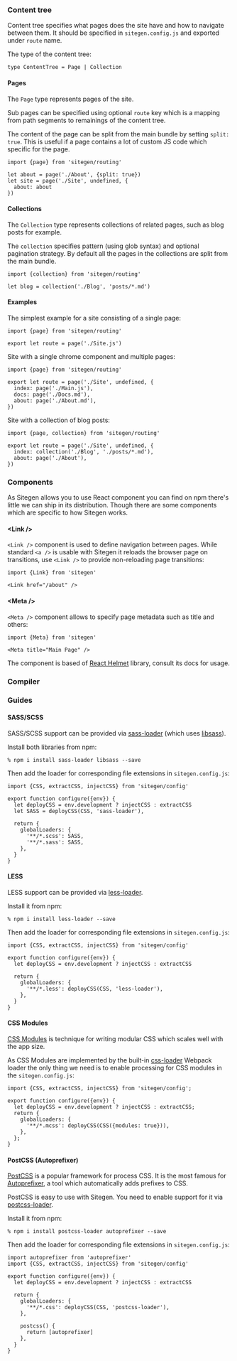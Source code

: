 ### Content tree

Content tree specifies what pages does the site have and how to navigate between
them. It should be specified in `sitegen.config.js` and exported under `route`
name.

The type of the content tree:

```
type ContentTree = Page | Collection
```

#### Pages

The `Page` type represents pages of the site.

Sub pages can be specified using optional `route` key which is a mapping from
path segments to remainings of the content tree.

The content of the page can be split from the main bundle by setting `split:
true`. This is useful if a page contains a lot of custom JS code which specific
for the page.

```
import {page} from 'sitegen/routing'

let about = page('./About', {split: true})
let site = page('./Site', undefined, {
  about: about
})
```

#### Collections

The `Collection` type represents collections of related pages, such as blog
posts for example.

The `collection` specifies pattern (using glob syntax) and optional pagination
strategy. By default all the pages in the collections are split from the main
bundle.

```
import {collection} from 'sitegen/routing'

let blog = collection('./Blog', 'posts/*.md')
```

#### Examples

The simplest example for a site consisting of a single page:

```
import {page} from 'sitegen/routing'

export let route = page('./Site.js')
```

Site with a single chrome component and multiple pages:

```
import {page} from 'sitegen/routing'

export let route = page('./Site', undefined, {
  index: page('./Main.js'),
  docs: page('./Docs.md'),
  about: page('./About.md'),
})
```

Site with a collection of blog posts:

```
import {page, collection} from 'sitegen/routing'

export let route = page('./Site', undefined, {
  index: collection('./Blog', './posts/*.md'),
  about: page('./About'),
})
```

### Components

As Sitegen allows you to use React component you can find on npm there's little
we can ship in its distribution. Though there are some components which are
specific to how Sitegen works.

#### &lt;Link /&gt;

`<Link />` component is used to define navigation between pages. While standard
`<a />` is usable with Sitegen it reloads the browser page on transitions, use
`<Link />` to provide non-reloading page transitions:

```
import {Link} from 'sitegen'

<Link href="/about" />
```

#### &lt;Meta /&gt;

`<Meta />` component allows to specify page metadata such as title and others:

```
import {Meta} from 'sitegen'

<Meta title="Main Page" />
```

The component is based of [React Helmet][] library, consult its docs for usage.

[React Helmet]: https://github.com/nfl/react-helmet

### Compiler

### Guides

#### SASS/SCSS

SASS/SCSS support can be provided via [sass-loader][] (which uses [libsass][]).

Install both libraries from npm:

```
% npm i install sass-loader libsass --save
```

Then add the loader for corresponding file extensions in `sitegen.config.js`:

```
import {CSS, extractCSS, injectCSS} from 'sitegen/config'

export function configure({env}) {
  let deployCSS = env.development ? injectCSS : extractCSS
  let SASS = deployCSS(CSS, 'sass-loader'),

  return {
    globalLoaders: {
      '**/*.scss': SASS,
      '**/*.sass': SASS,
    },
  }
}
```

[sass-loader]: https://github.com/jtangelder/sass-loader
[libsass]: https://github.com/sass/libsass

#### LESS

LESS support can be provided via [less-loader][].

Install it from npm:

```
% npm i install less-loader --save
```

Then add the loader for corresponding file extensions in `sitegen.config.js`:

```
import {CSS, extractCSS, injectCSS} from 'sitegen/config'

export function configure({env}) {
  let deployCSS = env.development ? injectCSS : extractCSS

  return {
    globalLoaders: {
      '**/*.less': deployCSS(CSS, 'less-loader'),
    },
  }
}
```

[less-loader]: https://github.com/webpack/less-loader

#### CSS Modules

[CSS Modules][] is technique for writing modular CSS which scales well with the
app size.

As CSS Modules are implemented by the built-in [css-loader][] Webpack loader the
only thing we need is to enable processing for CSS modules in the
`sitegen.config.js`:

```
import {CSS, extractCSS, injectCSS} from 'sitegen/config';

export function configure({env}) {
  let deployCSS = env.development ? injectCSS : extractCSS;
  return {
    globalLoaders: {
      '**/*.mcss': deployCSS(CSS({modules: true})),
    },
  };
}
```

[CSS Modules]: https://github.com/css-modules/css-modules
[css-loader]: https://github.com/webpack/css-loader

#### PostCSS (Autoprefixer)

[PostCSS][] is a popular framework for process CSS. It is the most famous for
[Autoprefixer][], a tool which automatically adds prefixes to CSS.

PostCSS is easy to use with Sitegen. You need to enable support for it via
[postcss-loader][].

Install it from npm:

```
% npm i install postcss-loader autoprefixer --save
```

Then add the loader for corresponding file extensions in `sitegen.config.js`:

```
import autoprefixer from 'autoprefixer'
import {CSS, extractCSS, injectCSS} from 'sitegen/config'

export function configure({env}) {
  let deployCSS = env.development ? injectCSS : extractCSS

  return {
    globalLoaders: {
      '**/*.css': deployCSS(CSS, 'postcss-loader'),
    },

    postcss() {
      return [autoprefixer]
    },
  }
}
```

[PostCSS]: http://postcss.org/
[Autoprefixer]: https://github.com/postcss/autoprefixer
[postcss-loader]: https://github.com/postcss/postcss-loader

